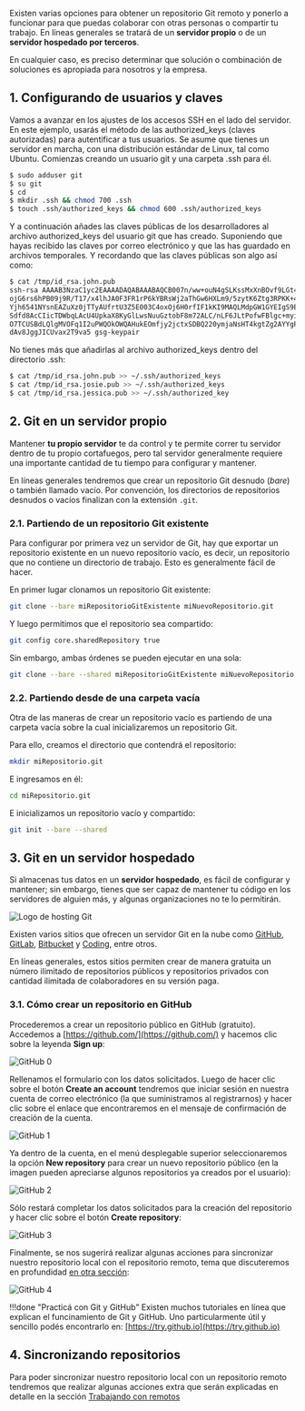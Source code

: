
Existen varias opciones para obtener un repositorio Git remoto y ponerlo a funcionar para que puedas colaborar con otras personas o compartir tu trabajo. En líneas generales se tratará de un **servidor propio** o de un **servidor hospedado por terceros**.

En cualquier caso, es preciso determinar que solución o combinación de soluciones es apropiada para nosotros y la empresa.

## 1. Configurando de usuarios y claves

Vamos a avanzar en los ajustes de los accesos SSH en el lado del servidor. En este ejemplo, usarás el método de las authorized_keys (claves autorizadas) para autentificar a tus usuarios. Se asume que tienes un servidor en marcha, con una distribución estándar de Linux, tal como Ubuntu. Comienzas creando un usuario git y una carpeta .ssh para él.

```bash
$ sudo adduser git
$ su git
$ cd
$ mkdir .ssh && chmod 700 .ssh
$ touch .ssh/authorized_keys && chmod 600 .ssh/authorized_keys
```


Y a continuación añades las claves públicas de los desarrolladores al archivo authorized_keys del usuario git que has creado. Suponiendo que hayas recibido las claves por correo electrónico y que las has guardado en archivos temporales. Y recordando que las claves públicas son algo así como:

```bash
$ cat /tmp/id_rsa.john.pub
ssh-rsa AAAAB3NzaC1yc2EAAAADAQABAAABAQCB007n/ww+ouN4gSLKssMxXnBOvf9LGt4L
ojG6rs6hPB09j9R/T17/x4lhJA0F3FR1rP6kYBRsWj2aThGw6HXLm9/5zytK6Ztg3RPKK+4k
Yjh6541NYsnEAZuXz0jTTyAUfrtU3Z5E003C4oxOj6H0rfIF1kKI9MAQLMdpGW1GYEIgS9Ez
Sdfd8AcCIicTDWbqLAcU4UpkaX8KyGlLwsNuuGztobF8m72ALC/nLF6JLtPofwFBlgc+myiv
O7TCUSBdLQlgMVOFq1I2uPWQOkOWQAHukEOmfjy2jctxSDBQ220ymjaNsHT4kgtZg2AYYgPq
dAv8JggJICUvax2T9va5 gsg-keypair
```

No tienes más que añadirlas al archivo authorized_keys dentro del directorio .ssh:

```bash
$ cat /tmp/id_rsa.john.pub >> ~/.ssh/authorized_keys
$ cat /tmp/id_rsa.josie.pub >> ~/.ssh/authorized_keys
$ cat /tmp/id_rsa.jessica.pub >> ~/.ssh/authorized_key
```

## 2. Git en un servidor propio
Mantener **tu propio servidor** te da control y te permite correr tu servidor dentro de tu propio cortafuegos, pero tal servidor generalmente requiere una importante cantidad de tu tiempo para configurar y mantener. 

En líneas generales tendremos que crear un repositorio Git desnudo (_bare_) o también llamado vacío. Por convención, los directorios de repositorios desnudos o vacíos finalizan con la extensión `.git`.


### 2.1. Partiendo de un repositorio Git existente
Para configurar por primera vez un servidor de Git, hay que exportar un repositorio existente en un nuevo repositorio vacío, es decir, un repositorio que no contiene un directorio de trabajo. Esto es generalmente fácil de hacer.

En primer lugar clonamos un repositorio Git existente: 

```bash
git clone --bare miRepositorioGitExistente miNuevoRepositorio.git
```
Y luego permitimos que el repositorio sea compartido: 

```bash
git config core.sharedRepository true
```
Sin embargo, ambas órdenes se pueden ejecutar en una sola: 

```bash
git clone --bare --shared miRepositorioGitExistente miNuevoRepositorio.git
```

### 2.2. Partiendo desde de una carpeta vacía
Otra de las maneras de crear un repositorio vacío es partiendo de una carpeta vacía sobre la cual inicializaremos un repositorio Git. 

Para ello, creamos el directorio que contendrá el repositorio: 

```bash
mkdir miRepositorio.git
```
E ingresamos en él:

```bash
cd miRepositorio.git
```
E inicializamos un repositorio vacío y compartido:

```bash
git init --bare --shared
```

## 3. Git en un servidor hospedado
Si almacenas tus datos en un **servidor hospedado**, es fácil de configurar y mantener; sin embargo, tienes que ser capaz de mantener tu código en los servidores de alguien más, y algunas organizaciones no te lo permitirán.

![Logo de hosting Git](imgGit/gitSharedHosting.jpg)

Existen varios sitios que ofrecen un servidor Git en la nube como [GitHub](https://github.com), [GitLab](https://about.gitlab.com), [Bitbucket](https://bitbucket.org) y [Coding](https://coding.net/), entre otros. 

En líneas generales, estos sitios permiten crear de manera gratuita un número ilimitado de repositorios públicos y repositorios privados con cantidad ilimitada de colaboradores en su versión paga.

### 3.1. Cómo crear un repositorio en GitHub
Procederemos a crear un repositorio público en GitHub (gratuito). Accedemos a [https://github.com/](https://github.com/) y hacemos clic sobre la leyenda **Sign up**:

![GitHub 0](imgGit/gitHub_0.png)

Rellenamos el formulario con los datos solicitados. Luego de hacer clic sobre el botón **Create an account** tendremos que iniciar sesión en nuestra cuenta de correo electrónico (la que suministramos al registrarnos) y hacer clic sobre el enlace que encontraremos en el mensaje de confirmación de creación de la cuenta. 

![GitHub 1](imgGit/gitHub_1.png)

Ya dentro de la cuenta, en el menú desplegable superior seleccionaremos la opción **New repository** para crear un nuevo repositorio público (en la imagen pueden apreciarse algunos repositorios ya creados por el usuario):

![GitHub 2](imgGit/gitHub_2.png)

Sólo restará completar los datos solicitados para la creación del repositorio y hacer clic sobre el botón **Create repository**: 

![GitHub 3](imgGit/gitHub_3.png)

Finalmente, se nos sugerirá realizar algunas acciones para sincronizar nuestro repositorio local con el repositorio remoto, tema que discuteremos en profundidad [en otra sección](trabajandoConRemotos/#5-enviando-hacia-nuestros-repositorios-remotos): 

![GitHub 4](imgGit/gitHub_4.png)


!!!done "Practicá con Git y GitHub"
		Existen muchos tutoriales en línea que explican el funcinamiento de Git y GitHub. Uno particularmente útil y sencillo podés encontrarlo en: [https://try.github.io](https://try.github.io)

## 4. Sincronizando repositorios
Para poder sincronizar nuestro repositorio local con un repositorio remoto tendremos que realizar algunas acciones extra que serán explicadas en detalle en la sección [Trabajando con remotos](trabajandoConRemotos/#5-enviando-hacia-nuestros-repositorios-remotos)